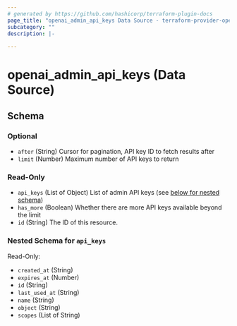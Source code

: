 ```yaml
---
# generated by https://github.com/hashicorp/terraform-plugin-docs
page_title: "openai_admin_api_keys Data Source - terraform-provider-openai"
subcategory: ""
description: |-
  
---
```


# openai_admin_api_keys (Data Source)





<!-- schema generated by tfplugindocs -->
## Schema

### Optional

- `after` (String) Cursor for pagination, API key ID to fetch results after
- `limit` (Number) Maximum number of API keys to return

### Read-Only

- `api_keys` (List of Object) List of admin API keys (see [below for nested schema](#nestedatt--api_keys))
- `has_more` (Boolean) Whether there are more API keys available beyond the limit
- `id` (String) The ID of this resource.

<a id="nestedatt--api_keys"></a>
### Nested Schema for `api_keys`

Read-Only:

- `created_at` (String)
- `expires_at` (Number)
- `id` (String)
- `last_used_at` (String)
- `name` (String)
- `object` (String)
- `scopes` (List of String)
